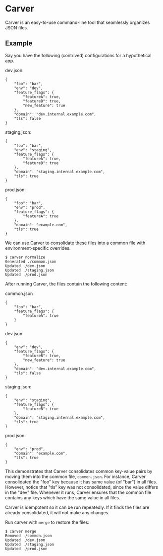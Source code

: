 # Carver

Carver is an easy-to-use command-line tool that seamlessly organizes JSON files.

## Example

Say you have the following (contrived) configurations for a hypothetical app.

dev.json:
```
{
    "foo": "bar",
    "env": "dev",
    "feature_flags": {
        "featureA": true,
        "featureB": true,
        "new_feature": true
    },
    "domain": "dev.internal.example.com",
    "tls": false
}
```

staging.json:
```
{
    "foo": "bar",
    "env": "staging",
    "feature_flags": {
        "featureA": true,
        "featureB": true
    },
    "domain": "staging.internal.example.com",
    "tls": true
}
```

prod.json:
```
{
    "foo": "bar",
    "env": "prod",
    "feature_flags": {
        "featureA": true
    },
    "domain": "example.com",
    "tls": true
}
```

We can use Carver to consolidate these files into a common file with
environment-specific overrides.

```
$ carver normalize
Generated ./common.json
Updated ./dev.json
Updated ./staging.json
Updated ./prod.json
```

After running Carver, the files contain the following content:

common.json
```
{
    "foo": "bar",
    "feature_flags": {
        "featureA": true
    }
}
```

dev.json
```
{
    "env": "dev",
    "feature_flags": {
        "featureB": true,
        "new_feature": true
    },
    "domain": "dev.internal.example.com",
    "tls": false
}
```

staging.json:
```
{
    "env": "staging",
    "feature_flags": {
        "featureB": true
    },
    "domain": "staging.internal.example.com",
    "tls": true
}
```

prod.json:
```
{
    "env": "prod",
    "domain": "example.com",
    "tls": true
}
```

This demonstrates that Carver consolidates common key-value pairs by moving them
into the common file, `common.json`. For instance, Carver consolidated the "foo"
key because it has same value (of "bar") in all files. However, notice that
"tls" key was not consolidated, since the value differs in the "dev"
file. Whenever it runs, Carver ensures that the common file contains any
keys which have the same value in all files.

Carver is idempotent so it can be run repeatedly. If it finds the files are
already consolidated, it will not make any changes.

Run carver with `merge` to restore the files:

```
$ carver merge
Removed ./common.json
Updated ./dev.json
Updated ./staging.json
Updated ./prod.json
```
